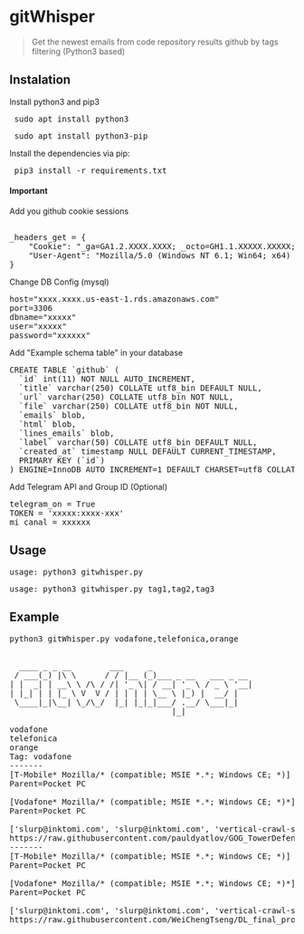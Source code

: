 # gitWhisper
> Get the newest emails from code repository results github by tags filtering (Python3 based)


## Instalation

Install python3 and pip3

<pre> sudo apt install python3 </pre>
<pre> sudo apt install python3-pip</pre>

Install the dependencies via pip:

<pre> pip3 install -r requirements.txt </pre>

#### Important

Add you github cookie sessions 
<pre>

_headers_get = {
    "Cookie": "_ga=GA1.2.XXXX.XXXX; _octo=GH1.1.XXXXX.XXXXX; tz=XXX%XX; has_recent_activity=1; _gid=GA1.2.XXX.XXX; _device_id=XXX; user_session=XX-XXX; __Host-user_session_same_site=XXX-X; logged_in=yes; dotcom_user=XXXX; _gh_sess=XXXX%3D%3D--XXX ",
    "User-Agent": "Mozilla/5.0 (Windows NT 6.1; Win64; x64) AppleWebKit/537.36 (KHTML, like Gecko) Chrome/61.0.3163.100 Safari/537.36",
}
</pre>

Change DB Config (mysql)
<pre>
host="xxxx.xxxx.us-east-1.rds.amazonaws.com"
port=3306
dbname="xxxxx"
user="xxxxx"
password="xxxxxx"
</pre>

Add "Example schema table" in your database
<pre>
CREATE TABLE `github` (
  `id` int(11) NOT NULL AUTO_INCREMENT,
  `title` varchar(250) COLLATE utf8_bin DEFAULT NULL,
  `url` varchar(250) COLLATE utf8_bin NOT NULL,
  `file` varchar(250) COLLATE utf8_bin NOT NULL,
  `emails` blob,
  `html` blob,
  `lines_emails` blob,
  `label` varchar(50) COLLATE utf8_bin DEFAULT NULL,
  `created_at` timestamp NULL DEFAULT CURRENT_TIMESTAMP,
  PRIMARY KEY (`id`)
) ENGINE=InnoDB AUTO_INCREMENT=1 DEFAULT CHARSET=utf8 COLLATE=utf8_bin;
</pre>

Add Telegram API and Group ID (Optional)
<pre>
telegram_on = True
TOKEN = 'xxxxx:xxxx-xxx'
mi_canal = xxxxxx
</pre>

## Usage
<pre>usage: python3 gitwhisper.py  </pre>
<pre>usage: python3 gitwhisper.py tag1,tag2,tag3 </pre>


## Example
<pre>
python3 gitWhisper.py vodafone,telefonica,orange


  ____ _ _ __        ___     _
 / ___(_) |\ \      / / |__ (_)___ _ __   ___ _ __
| |  _| | __\ \ /\ / /| '_ \| / __| '_ \ / _ \ '__|
| |_| | | |_ \ V  V / | | | | \__ \ |_) |  __/ |
 \____|_|\__| \_/\_/  |_| |_|_|___/ .__/ \___|_|
                                  |_|

vodafone
telefonica
orange
Tag: vodafone
-------
[T-Mobile* Mozilla/* (compatible; MSIE *.*; Windows CE; *)]
Parent=Pocket PC

[Vodafone* Mozilla/* (compatible; MSIE *.*; Windows CE; *)*]
Parent=Pocket PC

['slurp@inktomi.com', 'slurp@inktomi.com', 'vertical-crawl-support@yahoo-inc.com', 'crawler@exactseek.com', 'nhnbot@naver.com', 'bot@bot.bot', 'info@domaincrawler.com', 'lorkyll@444.net', 'support@meta-spinner.de', 'AlgoFeedback@miva.com', 'crawl@kyluka.com', 'andreas.heidoetting@thomson-webcast.net', 'crawler@pdfind.com', 'admin@google.com', 'shelob@gmx.net', 'tspyyp@tom.com', 'tspyyp@tom.com', 'crawler@www.fi', 'crawler@ah-ha.com', 'gazz@nttr.co.jp', 'knight@zook.in', 'noc@opendns.com', 'support@blogpulse.com', 'crawler_admin@podtech.net', 'support@tumblr.com', 'graeme@inclue.com', 'leehyun@cs.toronto.edu', 'gue@cis.uni-muenchen.de', 'sitemonitor@dnsvr.com', 'BecomeBot@exava.com', 'Exabot@exava.com', 'info@netcraft.com']
https://raw.githubusercontent.com/pauldyatlov/GOG_TowerDefence/20eb2c7bd111af9bf621d50adbe0985c58e89f0e/GOG_TowerDefence/Build/30-03_Data/Mono/etc/mono/browscap.ini
-------
[T-Mobile* Mozilla/* (compatible; MSIE *.*; Windows CE; *)]
Parent=Pocket PC

[Vodafone* Mozilla/* (compatible; MSIE *.*; Windows CE; *)*]
Parent=Pocket PC

['slurp@inktomi.com', 'slurp@inktomi.com', 'vertical-crawl-support@yahoo-inc.com', 'crawler@exactseek.com', 'nhnbot@naver.com', 'bot@bot.bot', 'info@domaincrawler.com', 'lorkyll@444.net', 'support@meta-spinner.de', 'AlgoFeedback@miva.com', 'crawl@kyluka.com', 'andreas.heidoetting@thomson-webcast.net', 'crawler@pdfind.com', 'admin@google.com', 'shelob@gmx.net', 'tspyyp@tom.com', 'tspyyp@tom.com', 'crawler@www.fi', 'crawler@ah-ha.com', 'gazz@nttr.co.jp', 'knight@zook.in', 'noc@opendns.com', 'support@blogpulse.com', 'crawler_admin@podtech.net', 'support@tumblr.com', 'graeme@inclue.com', 'leehyun@cs.toronto.edu', 'gue@cis.uni-muenchen.de', 'sitemonitor@dnsvr.com', 'BecomeBot@exava.com', 'Exabot@exava.com', 'info@netcraft.com']
https://raw.githubusercontent.com/WeiChengTseng/DL_final_project/347aaacc2ec3f79191bad82d4a2bed06d3f2a8c5/env/Soccer.app/Contents/MonoBleedingEdge/etc/mono/browscap.ini
